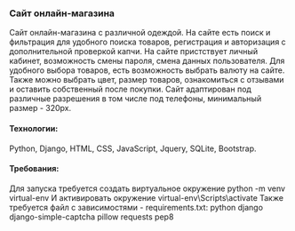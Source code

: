 ### Сайт онлайн-магазина
Сайт онлайн-магазина с различной одеждой. На сайте есть поиск и фильтрация для удобного поиска товаров, регистрация и авторизация с дополнительной проверкой капчи. На сайте пристствует
личный кабинет, возможность смены пароля, смена данных пользователя. Для удобного выбора товаров, есть возможность выбрать валюту на сайте. Также можно выбрать цвет, размер товаров,
ознакомиться с отзывами и оставить собственный после покупки. Сайт адаптирован под различные разрешения в том числе под телефоны, минимальный размер - 320px.

#### Технологии:
Python, Django, HTML, CSS, JavaScript, Jquery, SQLite, Bootstrap.

#### Требования: 
Для запуска требуется создать виртуальное окружение
python -m venv virtual-env
И активировать окружение
virtual-env\Scripts\activate
Также требуется файл с зависимостями - requirements.txt:
python
django
django-simple-captcha
pillow
requests
pep8
